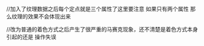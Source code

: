 //加入了纹理数据之后每个定点就是三个属性了这里要注意 如果只有两个属性 那么纹理的效果不会体现出来

//改为普通的着色方式之后产生了很严重的马赛克现象，还不清楚是着色方式本身引起的还是 操作失误

